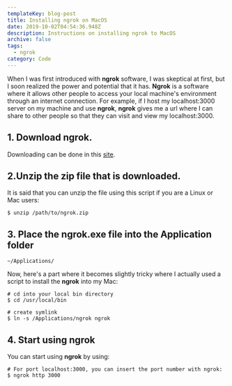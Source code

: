 ```yaml
---
templateKey: blog-post
title: Installing ngrok on MacOS
date: 2019-10-02T04:54:36.948Z
description: Instructions on installing ngrok to MacOS
archive: false
tags:
  - ngrok
category: Code
---
```

When I was first introduced with **ngrok** software, I was skeptical at first, but I soon realized the power and potential that it has. **Ngrok** is a software where it allows other people to access your local machine's environment through an internet connection. For example, if I host my localhost:3000 server on my machine and use **ngrok**, **ngrok** gives me a url where I can share to other people so that they can visit and view my localhost:3000.

## 1. Download ngrok.

Downloading can be done in this [site](https://dashboard.ngrok.com/get-started).

## 2.Unzip the zip file that is downloaded.

It is said that you can unzip the file using this script if you are a Linux or Mac users:

```
$ unzip /path/to/ngrok.zip
```

## 3. Place the ngrok.exe file into the Application folder

`~/Applications/`

Now, here's a part where it becomes slightly tricky where I actually used a script to install the **ngrok** into my Mac:

```
# cd into your local bin directory
$ cd /usr/local/bin

# create symlink
$ ln -s /Applications/ngrok ngrok
```

## 4. Start using ngrok

You can start using **ngrok** by using:

```
# For port localhost:3000, you can insert the port number with ngrok:
$ ngrok http 3000
```
